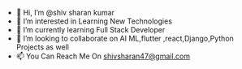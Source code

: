 - 👋 Hi, I’m @shiv sharan kumar
- 👀 I’m interested in Learning New Technologies
- 🌱 I’m currently learning Full Stack Developer
- 💞️ I’m looking to collaborate on AI ML,flutter ,react,Django,Python Projects as well 
- 📫 You Can Reach Me On shivsharan47@gmail.com

<!---
shivsharankumar/shivsharankumar is a ✨ special ✨ repository because its `README.md` (this file) appears on your GitHub profile.
You can click the Preview link to take a look at your changes.
--->
